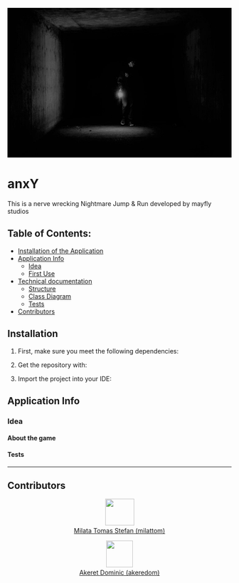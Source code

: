 ![Anxious](/Content/Images/anxious.jpg)
# anxY

This is a nerve wrecking Nightmare Jump & Run developed by mayfly studios 

## Table of Contents:
* [Installation of the Application](#installation)
* [Application Info](#info)
    * [Idea](#idea)
    * [First Use](#first)
* [Technical documentation](#technical)
    * [Structure](#structure)
    * [Class Diagram](#diagram)
    * [Tests](#tests)
* [Contributors](#contributors)

<h2 id="installation">Installation</h2>

1. First, make sure you meet the following dependencies:

2. Get the repository with:

3. Import the project into your IDE:


<h2 id="info">Application Info</h2>
<h3 id="idea">Idea</h3>

#### About the game


<h4 id="tests">Tests</h4>


-----

<h2 id="contributors">Contributors</h2>

<p align="center">
<img class="c" src="https://avatars.githubusercontent.com/u/79468061?v=4" width="65" height="60"> <br />
   <a href="mailto:milattom@students.zhaw.c">Milata Tomas Stefan (milattom)</a> 
<br />

<p align="center">
<img class="a" src="https://avatars.githubusercontent.com/u/79446856?v=4" width="60" height="60"> <br />
<a href="mailto:akeredom@students.zhaw.ch">Akeret Dominic (akeredom)</a> 
<br />


